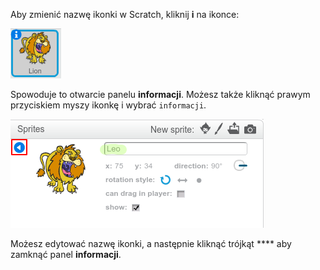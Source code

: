 Aby zmienić nazwę ikonki w Scratch, kliknij **i** na ikonce:

![zrzut ekranu](images/rename-info.png)

Spowoduje to otwarcie panelu **informacji**. Możesz także kliknąć prawym przyciskiem myszy ikonkę i wybrać `informacji`.

![zrzut ekranu](images/rename-change.png)

Możesz edytować nazwę ikonki, a następnie kliknąć trójkąt **** aby zamknąć panel **informacji**.